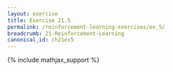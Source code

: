 ```yaml
---
layout: exercise
title: Exercise 21.5
permalink: /reinforcement-learning-exercises/ex_5/
breadcrumb: 21-Reinforcement-Learning
canonical_id: ch21ex5
---
```


{% include mathjax_support %}
